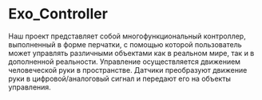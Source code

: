 # Exo_Controller
Наш проект представляет собой многофункциональный контроллер, выполненный в форме перчатки, с помощью которой пользователь может управлять различными объектами как в реальном мире, так и в дополненной реальности. Управление осуществляется движением	человеческой руки в пространстве. Датчики преобразуют движение руки в цифровой/аналоговый сигнал и передают его на объекты управления.
